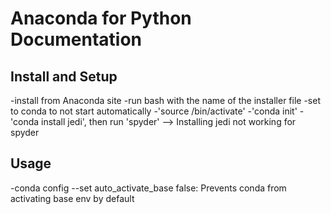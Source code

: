 # Anaconda for Python Documentation

## Install and Setup
-install from Anaconda site
-run bash with the name of the installer file
-set to conda to not start automatically
-'source <anaconda folder>/bin/activate'
-'conda init'
-'conda install jedi', then run 'spyder' --> Installing jedi not working for spyder

## Usage
-conda config --set auto_activate_base false: Prevents conda from activating base env by default

